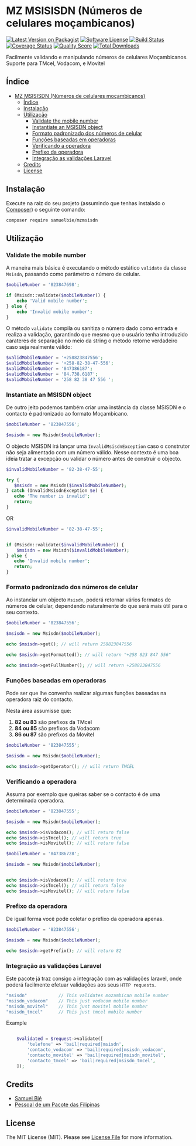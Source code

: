 MZ MSISISDN (Números de celulares moçambicanos)
=====================

[![Latest Version on Packagist][ico-version]][link-packagist]
[![Software License][ico-license]](LICENSE.md)
[![Build Status][ico-travis]][link-travis]
[![Coverage Status][ico-scrutinizer]][link-scrutinizer]
[![Quality Score][ico-code-quality]][link-code-quality]
[![Total Downloads][ico-downloads]][link-downloads]

Facilmente validando e manipulando números de celulares Moçambicanos.
Suporte para TMcel, Vodacom, e Movitel

## Índice

- [MZ MSISISDN (Números de celulares moçambicanos)](#mz-msisisdn-números-de-celulares-moçambicanos)
  - [Índice](#índice)
  - [Instalação](#instalação)
  - [Utilização](#utilização)
    - [Validate the mobile number](#validate-the-mobile-number)
    - [Instantiate an MSISDN object](#instantiate-an-msisdn-object)
    - [Formato padronizado dos números de celular](#formato-padronizado-dos-números-de-celular)
    - [Funções baseadas em operadoras](#funções-baseadas-em-operadoras)
    - [Verificando a operadora](#verificando-a-operadora)
    - [Prefixo da operadora](#prefixo-da-operadora)
    - [Integração as validações Laravel](#integração-as-validações-laravel)
  - [Credits](#credits)
  - [License](#license)

## Instalação

Execute na raiz do seu projeto (assumindo que tenhas instalado o [Composer](https://getcomposer.org/)) o seguinte comando:


```bash
composer require samuelbie/mzmsisdn
```

## Utilização

### Validate the mobile number

A maneira mais básica é executando o método estático `validate` da classe `Msisdn`, passando como parâmetro o número de celular.

```php
$mobileNumber = '823847698';

if (Msisdn::validate($mobileNumber)) {
    echo 'Valid mobile number';
} else {
    echo 'Invalid mobile number';
}
```

O método `validate` compila ou sanitiza o número dado como entrada e realiza a validação, garantindo que mesmo que o usuário tenha introduzido carateres de separação no meio da string o método retorne verdadeiro caso seja realmente válido:

```php
$validMobileNumber = '+258823847556';
$validMobileNumber = '+258-82-38-47-556';
$validMobileNumber = '847386187';
$validMobileNumber = '84.738.6187';
$validMobileNumber = '258 82 38 47 556 ';
```

### Instantiate an MSISDN object

De outro jeito podemos também criar uma instância da classe MSISDN e o contacto é padronizado ao formato Moçambicano.

```php
$mobileNumber = '823847556';

$msisdn = new Msisdn($mobileNumber);
```

O objecto MSISDN irá lançar uma  `InvalidMsisdnException` caso o construtor não seja alimentado com um número válido. Nesse contexto é uma boa ideia tratar a excepção ou validar o número antes de construir o objecto.

```php
$invalidMobileNumber = '82-38-47-55';

try {
   $msisdn = new Msisdn($invalidMobileNumber);
} catch (InvalidMsisdnException $e) {
   echo 'The number is invalid';
   return;
}
```

OR

```php
$invalidMobileNumber = '82-38-47-55';


if (Msisdn::validate($invalidMobileNumber)) {
    $msisdn = new Msisdn($invalidMobileNumber);
} else {
   echo 'Invalid mobile number';
   return;
}
```


### Formato padronizado dos números de celular

Ao instanciar um objecto `Msisdn`,  poderá retornar vários formatos de números de celular, dependendo naturalmente do que será mais útil para o seu contexto.

```php
$mobileNumber = '823847556';

$msisdn = new Msisdn($mobileNumber);

echo $msisdn->get(); // will return 258823847556

echo $msisdn->getFormatted(); // will return "+258 823 847 556"

echo $msisdn->getFullNumber(); // will return +258823847556
```

### Funções baseadas em operadoras

Pode ser que lhe convenha realizar algumas funções baseadas na operadora raiz do contacto.

Nesta área assumisse que:

1. **82 ou 83** são prefixos da TMcel
1. **84 ou 85** são prefixos da Vodacom
1. **86 ou 87** são prefixos da Movitel

```php
$mobileNumber = '823847555';

$msisdn = new Msisdn($mobileNumber);

echo $msisdn->getOperator(); // will return TMCEL
```

### Verificando a operadora

Assuma por exemplo que queiras saber se o contacto é de uma determinada operadora.


```php
$mobileNumber = '823847555';

$msisdn = new Msisdn($mobileNumber);

echo $msisdn->isVodacom(); // will return false
echo $msisdn->isTmcel(); // will return true
echo $msisdn->isMovitel(); // will return false
```

```php
$mobileNumber = '847386728';

$msisdn = new Msisdn($mobileNumber);


echo $msisdn->isVodacom(); // will return true
echo $msisdn->isTmcel(); // will return false
echo $msisdn->isMovitel(); // will return false
```
### Prefixo da operadora

De igual forma você pode coletar o prefixo da operadora apenas.

```php
$mobileNumber = '823847556';

$msisdn = new Msisdn($mobileNumber);

echo $msisdn->getPrefix(); // will return 82
```

### Integração as validações Laravel

Este pacote já traz consigo a integração com as validações laravel, onde poderá facilmente efetuar validações aos seus `HTTP requests`.


```php
"msisdn"            // This validates mozambican mobile number
"msisdn_vodacom"    // This just vodacom mobile number
"msisdn_movitel"    // This just movitel mobile number
"msisdn_tmcel"      // This just tmcel mobile number
```

Example

```php

    $validated = $request->validate([
        'telefone' => 'bail|required|msisdn',
        'contacto_vodacom' => 'bail|required|msisdn_vodacom',
        'contacto_movitel' => 'bail|required|msisdn_movitel',
        'contacto_tmcel' => 'bail|required|msisdn_tmcel',
    ]);

```

## Credits

- [Samuel Bié][link-author]
- [Pessoal de um Pacote das Filipinas][core-proc]
 
## License

The MIT License (MIT). Please see [License File](LICENSE.md) for more information.

[ico-version]: https://img.shields.io/packagist/v/coreproc/msisdn-ph.svg?style=flat-square
[ico-license]: https://img.shields.io/badge/license-MIT-brightgreen.svg?style=flat-square
[ico-travis]: https://img.shields.io/travis/CoreProc/msisdn-ph-php/master.svg?style=flat-square
[ico-scrutinizer]: https://img.shields.io/scrutinizer/coverage/g/CoreProc/msisdn-ph-php.svg?style=flat-square
[ico-code-quality]: https://img.shields.io/scrutinizer/g/CoreProc/msisdn-ph-php.svg?style=flat-square
[ico-downloads]: https://img.shields.io/packagist/dt/coreproc/msisdn-ph.svg?style=flat-square

[link-packagist]: https://packagist.org/packages/coreproc/msisdn-ph
[link-travis]: https://travis-ci.org/CoreProc/msisdn-ph-php
[link-scrutinizer]: https://scrutinizer-ci.com/g/CoreProc/msisdn-ph-php/code-structure
[link-code-quality]: https://scrutinizer-ci.com/g/CoreProc/msisdn-ph-php
[link-downloads]: https://packagist.org/packages/coreproc/msisdn-ph
[link-author]: https://github.com/chrisbjr
[core-proc]: ../../contributors
